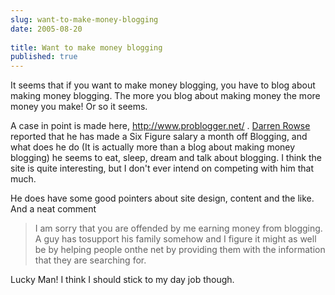 ```yaml
---
slug: want-to-make-money-blogging
date: 2005-08-20
 
title: Want to make money blogging
published: true
---
```

It seems that if you want to make money blogging, you have to blog about making money blogging. The more you blog about making money the more money you make! Or so it seems.<p />A case in point is made here, <a href="http://www.problogger.net/">http://www.problogger.net/</a> . <a href="http://www.problogger.net/archives/2005/01/06/about-darren/">Darren Rowse </a>reported that he has made a Six Figure salary a month off Blogging, and what does he do (It is actually more than a blog about making money blogging) he seems to eat, sleep, dream and talk about blogging. I think the site is quite interesting, but I don't ever intend on competing with him that much.<p />He does have some good pointers about site design, content and the like. And a neat comment<blockquote class="posterous_medium_quote">I am sorry that you are offended by me earning money from blogging. A guy has tosupport his family somehow and I figure it might as well be by helping people onthe net by providing them with the information that they are searching for.</blockquote><p>Lucky Man! I think I should stick to my day job though. </p><p />

